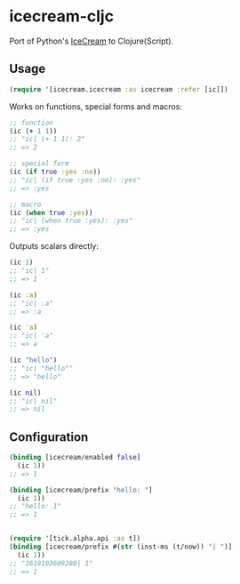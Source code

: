 # icecream-cljc

Port of Python's [IceCream](https://github.com/gruns/icecream) to Clojure(Script).


## Usage

```clojure
(require '[icecream.icecream :as icecream :refer [ic]])

```

Works on functions, special forms and macros:

```clojure
;; function
(ic (+ 1 1))
;; "ic| (+ 1 1): 2"
;; => 2

;; special form
(ic (if true :yes :no))
;; "ic| (if true :yes :no): :yes"
;; => :yes

;; macro
(ic (when true :yes))
;; "ic| (when true :yes): :yes"
;; => :yes
```

Outputs scalars directly:

```clojure
(ic 1)
;; "ic| 1"
;; => 1

(ic :a)
;; "ic| :a"
;; => :a

(ic 'a)
;; "ic| 'a"
;; => a

(ic "hello")
;; "ic| "hello""
;; => "hello"

(ic nil)
;; "ic| nil"
;; => nil

```

## Configuration

```clojure
(binding [icecream/enabled false]
  (ic 1))
;; => 1

(binding [icecream/prefix "hello: "]
  (ic 1))
;; "hello: 1"
;; => 1


(require '[tick.alpha.api :as t])
(binding [icecream/prefix #(str (inst-ms (t/now)) "| ")]
  (ic 1))
;; "1619103609280| 1"
;; => 1
```
